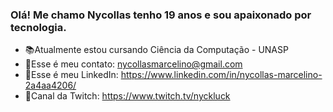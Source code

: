 ### Olá! Me chamo Nycollas tenho 19 anos e sou apaixonado por tecnologia.

- 📚Atualmente estou cursando Ciência da Computação - UNASP
- 📧Esse é meu contato: nycollasmarcelino@gmail.com
- 📝Esse é meu LinkedIn: https://www.linkedin.com/in/nycollas-marcelino-2a4aa4206/
- 💎Canal da Twitch: https://www.twitch.tv/nyckluck
